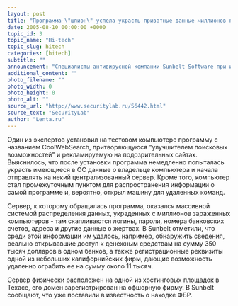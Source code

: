 ```yaml
---
layout: post
title: "Программа-\"шпион\" успела украсть приватные данные миллионов пользователей"
date: 2005-08-10 00:00:00 +0000
topic_id: 3
topic_name: "Hi-tech"
topic_slug: hitech
categories: [hitech]
subtitle: ""
announcement: "Специалисты антивирусной компании Sunbelt Software при изучении обнаруженных в Интернете \"шпионских программ\" (spyware) выявили обширную сеть распространения украденной личной информации, сообщает интернет-издание eWEEK."
additional_content: ""
photo_filename: ""
photo_width: 0
photo_height: 0
photo_alt: ""
source_url: "http://www.securitylab.ru/56442.html"
source_text: "SecurityLab"
author: "Lenta.ru"
---
```

Один из экспертов установил на тестовом компьютере программу с названием CoolWebSearch, притворяющуюся "улучшителем поисковых возможностей" и рекламируемую на подозрительных сайтах. Выяснилось, что после установки программа немедленно попыталась украсть имеющиеся в ОС данные о владельце компьютера и начала отправлять на некий централизованный сервер. Кроме того, компьютер стал промежуточным пунктом для распространения информации о самой программе и, вероятно, открыл машину для удаленных команд.

Сервер, к которому обращалась программа, оказался массивной системой распределения данных, украденных с миллионов зараженных компьютеров - там скапливаются логины, пароли, номера банковских счетов, адреса и другие данные о жертвах. В Sunbelt отметили, что среди этой информации им удалось, например, обнаружить сведения, реально открывавшие доступ к денежным средствам на сумму 350 тысяч долларов в одном банков, а также регистрационные реквизиты одной из небольших калифорнийских фирм, дающие возможность удаленно ограбить ее на сумму около 11 тысяч.

Сервер физически расположен на одной из хостинговых площадок в Техасе, его домен зарегистрирован на офшорную фирму. В Sunbelt сообщают, что уже поставили в известность о находке ФБР.
